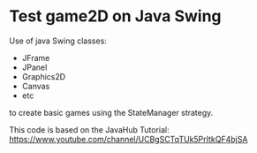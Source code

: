 Test game2D on Java Swing
==========

Use of java Swing classes:

* JFrame
* JPanel 
* Graphics2D
* Canvas 
* etc

to create basic games using the StateManager strategy.

This code is based on the JavaHub Tutorial: https://www.youtube.com/channel/UCBgSCTqTUk5PrItkQF4bjSA